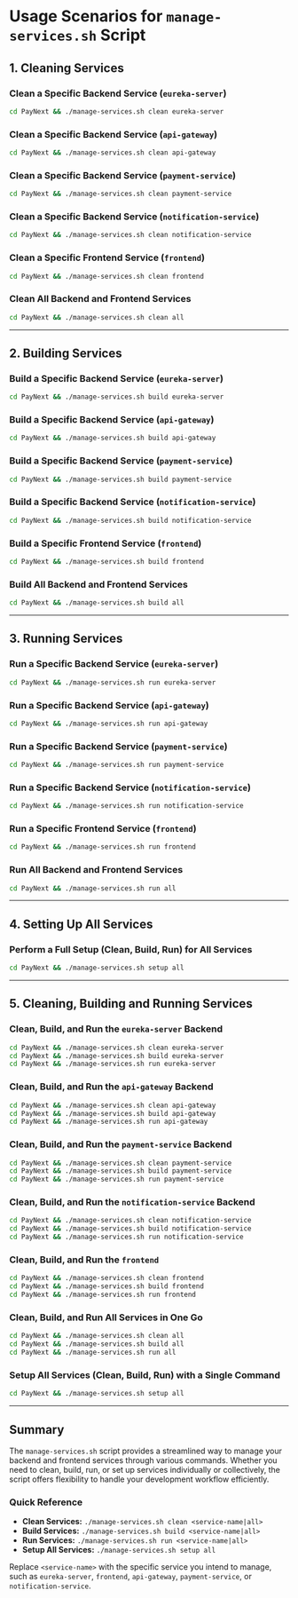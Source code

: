 # Usage Scenarios for `manage-services.sh` Script

## 1. Cleaning Services

### Clean a Specific Backend Service (`eureka-server`)
```bash
cd PayNext && ./manage-services.sh clean eureka-server
```

### Clean a Specific Backend Service (`api-gateway`)
```bash
cd PayNext && ./manage-services.sh clean api-gateway
```

### Clean a Specific Backend Service (`payment-service`)
```bash
cd PayNext && ./manage-services.sh clean payment-service
```

### Clean a Specific Backend Service (`notification-service`)
```bash
cd PayNext && ./manage-services.sh clean notification-service
```

### Clean a Specific Frontend Service (`frontend`)
```bash
cd PayNext && ./manage-services.sh clean frontend
```

### Clean All Backend and Frontend Services
```bash
cd PayNext && ./manage-services.sh clean all
```

---

## 2. Building Services

### Build a Specific Backend Service (`eureka-server`)
```bash
cd PayNext && ./manage-services.sh build eureka-server
```

### Build a Specific Backend Service (`api-gateway`)
```bash
cd PayNext && ./manage-services.sh build api-gateway
```

### Build a Specific Backend Service (`payment-service`)
```bash
cd PayNext && ./manage-services.sh build payment-service
```

### Build a Specific Backend Service (`notification-service`)
```bash
cd PayNext && ./manage-services.sh build notification-service
```

### Build a Specific Frontend Service (`frontend`)
```bash
cd PayNext && ./manage-services.sh build frontend
```

### Build All Backend and Frontend Services
```bash
cd PayNext && ./manage-services.sh build all
```

---

## 3. Running Services

### Run a Specific Backend Service (`eureka-server`)
```bash
cd PayNext && ./manage-services.sh run eureka-server
```

### Run a Specific Backend Service (`api-gateway`)
```bash
cd PayNext && ./manage-services.sh run api-gateway
```

### Run a Specific Backend Service (`payment-service`)
```bash
cd PayNext && ./manage-services.sh run payment-service
```

### Run a Specific Backend Service (`notification-service`)
```bash
cd PayNext && ./manage-services.sh run notification-service
```

### Run a Specific Frontend Service (`frontend`)
```bash
cd PayNext && ./manage-services.sh run frontend
```

### Run All Backend and Frontend Services
```bash
cd PayNext && ./manage-services.sh run all
```

---

## 4. Setting Up All Services

### Perform a Full Setup (Clean, Build, Run) for All Services
```bash
cd PayNext && ./manage-services.sh setup all
```

---

## 5. Cleaning, Building and Running Services

### Clean, Build, and Run the `eureka-server` Backend
```bash
cd PayNext && ./manage-services.sh clean eureka-server
cd PayNext && ./manage-services.sh build eureka-server
cd PayNext && ./manage-services.sh run eureka-server
```

### Clean, Build, and Run the `api-gateway` Backend
```bash
cd PayNext && ./manage-services.sh clean api-gateway
cd PayNext && ./manage-services.sh build api-gateway
cd PayNext && ./manage-services.sh run api-gateway
```

### Clean, Build, and Run the `payment-service` Backend
```bash
cd PayNext && ./manage-services.sh clean payment-service
cd PayNext && ./manage-services.sh build payment-service
cd PayNext && ./manage-services.sh run payment-service
```

### Clean, Build, and Run the `notification-service` Backend
```bash
cd PayNext && ./manage-services.sh clean notification-service
cd PayNext && ./manage-services.sh build notification-service
cd PayNext && ./manage-services.sh run notification-service
```

### Clean, Build, and Run the `frontend`
```bash
cd PayNext && ./manage-services.sh clean frontend
cd PayNext && ./manage-services.sh build frontend
cd PayNext && ./manage-services.sh run frontend
```

### Clean, Build, and Run All Services in One Go
```bash
cd PayNext && ./manage-services.sh clean all
cd PayNext && ./manage-services.sh build all
cd PayNext && ./manage-services.sh run all
```

### Setup All Services (Clean, Build, Run) with a Single Command
```bash
cd PayNext && ./manage-services.sh setup all
```

---

## Summary

The `manage-services.sh` script provides a streamlined way to manage your backend and frontend services through various commands. Whether you need to clean, build, run, or set up services individually or collectively, the script offers flexibility to handle your development workflow efficiently.

### Quick Reference

- **Clean Services:** `./manage-services.sh clean <service-name|all>`
- **Build Services:** `./manage-services.sh build <service-name|all>`
- **Run Services:** `./manage-services.sh run <service-name|all>`
- **Setup All Services:** `./manage-services.sh setup all`

Replace `<service-name>` with the specific service you intend to manage, such as `eureka-server`, `frontend`, `api-gateway`, `payment-service`, or `notification-service`.
